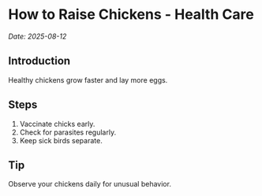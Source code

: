 # How to Raise Chickens - Health Care
*Date: 2025-08-12*

## Introduction
Healthy chickens grow faster and lay more eggs.

## Steps
1. Vaccinate chicks early.
2. Check for parasites regularly.
3. Keep sick birds separate.

## Tip
Observe your chickens daily for unusual behavior.
